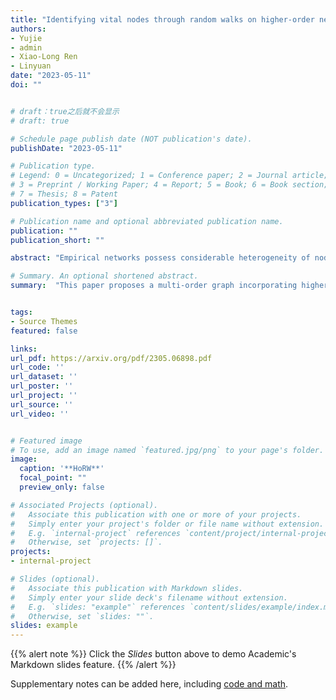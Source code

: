 ```yaml
---
title: "Identifying vital nodes through random walks on higher-order networks"
authors:
- Yujie
- admin
- Xiao-Long Ren
- Linyuan
date: "2023-05-11"
doi: ""


# draft：true之后就不会显示
# draft: true

# Schedule page publish date (NOT publication's date).
publishDate: "2023-05-11"

# Publication type.
# Legend: 0 = Uncategorized; 1 = Conference paper; 2 = Journal article;
# 3 = Preprint / Working Paper; 4 = Report; 5 = Book; 6 = Book section;
# 7 = Thesis; 8 = Patent
publication_types: ["3"]

# Publication name and optional abbreviated publication name.
publication: ""
publication_short: ""

abstract: "Empirical networks possess considerable heterogeneity of node connections, resulting in a small portion of nodes playing crucial roles in network structure and function. Yet, how to characterize nodes’ influence and identify vital nodes is by far still unclear in the study of networks with higher-order interactions. In this paper, we introduce a multi-order graph obtained by incorporating the higher-order bipartite graph and the classical pairwise graph, and propose a Higher-order Augmented Random Walk (HoRW) model through random walking on it. This representation preserves as much information about the higher-interacting network as possible. The results indicate that the proposed method effectively addresses the localization problem of certain classical centralities. In contrast to random walks along pairwise interactions only, performing more walks along higher-order interactions assists in not only identifying the most important nodes but also distinguishing nodes that ranked in the middle and bottom. Our method outperforms classical centralities in identifying vital nodes and can scale to various tasks in networks, including information spread maximization and network dismantling problems. The proposed higher-order representation and the random walk model provide novel insights and potent tools for studying higher-order mechanisms and functionality."

# Summary. An optional shortened abstract.
summary:  "This paper proposes a multi-order graph incorporating higher-order bipartite and pairwise graphs, and introduces a Higher-order Augmented Random Walk (HoRW) model for characterizing nodes’ influence and identifying crucial nodes in higher-order networks. Results show that HoRW outperforms classical centralities in identifying vital nodes and can be applied to various network tasks. The proposed representation and model provide new insights and tools for studying higher-order mechanisms and functionality."


tags:
- Source Themes
featured: false

links:
url_pdf: https://arxiv.org/pdf/2305.06898.pdf
url_code: ''
url_dataset: ''
url_poster: ''
url_project: ''
url_source: ''
url_video: ''


# Featured image
# To use, add an image named `featured.jpg/png` to your page's folder. 
image:
  caption: '**HoRW**'
  focal_point: ""
  preview_only: false

# Associated Projects (optional).
#   Associate this publication with one or more of your projects.
#   Simply enter your project's folder or file name without extension.
#   E.g. `internal-project` references `content/project/internal-project/index.md`.
#   Otherwise, set `projects: []`.
projects:
- internal-project

# Slides (optional).
#   Associate this publication with Markdown slides.
#   Simply enter your slide deck's filename without extension.
#   E.g. `slides: "example"` references `content/slides/example/index.md`.
#   Otherwise, set `slides: ""`.
slides: example
---
```


{{% alert note %}}
Click the *Slides* button above to demo Academic's Markdown slides feature.
{{% /alert %}}

Supplementary notes can be added here, including [code and math](https://sourcethemes.com/academic/docs/writing-markdown-latex/).
